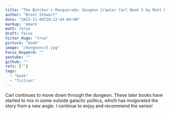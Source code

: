 ```yaml
---
title: "The Butcher's Masquerade: Dungeon Crawler Carl Book 5 by Matt Dinniman"
author: "Brent Stewart"
date: "2023-11-09T20:12:44-04:00"
markup: 'mmark'
math: false
draft: false
Victor_Hugo: "true"
picture: "book"
image: "/dungeoncc5.jpg"
Focus_Keyword: ""
youtube: ""
github: ""
refs: [""]
tags:
  - "book"
  - "fiction"
---
```


Carl continues to move down through the dungeon.  These later books have started to mix in some outside galactic politics, which has invigorated the story from a new angle.  I continue to enjoy  and recommend the series!